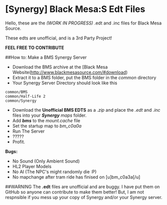 [Synergy] Black Mesa:S Edt Files
===========
Hello, these are the *(WORK IN PROGRESS)* .edt and .inc files for Black Mesa Source.

These edts are unofficial, and is a 3rd Party Project!

**FEEL FREE TO CONTRIBUTE**

##How to: Make a BMS Synergy Server
- Download the BMS archive at the [Black Mesa Website(http://www.blackmesasource.com/#download)
- Extract it to a BMS folder, put the BMS folder in the *common* directory
- Your Synergy Server Directory should look like this
```
common/BMS
common/Half-Life 2
common/Synergy
```
- Download the **Unofficial BMS EDTS** as a *.zip* and place the *.edt* and *.inc* files into your ***Synergy*** *maps* folder.
- Add ***bms*** to the *mount.cache* file
- Set the startup map to *bm_c0a0a*
- Run The Server
- ?????
- Profit.

**Bugs:**
- No Sound (Only Ambient Sound)
- HL2 Player Models
- No AI (The NPC's might randomly die :P)
- No mapchange after tram ride has finised on [u]bm_c0a3a[/u]

##WARNING
The **.edt** files are unofficial and are buggy. I have put them on GitHub so anyone can contribute to make them better! But, I am not respnsible if you mess up your copy of Synergy and/or your Synergy server.
